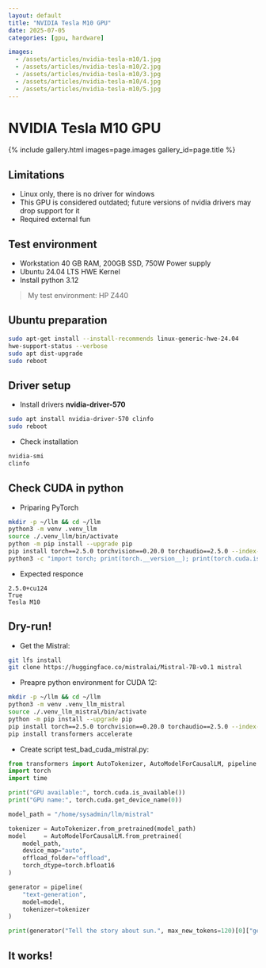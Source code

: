 ```yaml
---
layout: default
title: "NVIDIA Tesla M10 GPU"
date: 2025-07-05
categories: [gpu, hardware]

images:
  - /assets/articles/nvidia-tesla-m10/1.jpg
  - /assets/articles/nvidia-tesla-m10/2.jpg
  - /assets/articles/nvidia-tesla-m10/3.jpg
  - /assets/articles/nvidia-tesla-m10/4.jpg
  - /assets/articles/nvidia-tesla-m10/5.jpg
---
```


# NVIDIA Tesla M10 GPU 

{% include gallery.html images=page.images gallery_id=page.title %}

## Limitations
- Linux only, there is no driver for windows
- This GPU is considered outdated; future versions of nvidia drivers may drop support for it
- Required external fun

## Test environment 
- Workstation 40 GB RAM, 200GB SSD, 750W Power supply 
- Ubuntu 24.04 LTS HWE Kernel
- Install python 3.12

> My test environment: HP Z440

## Ubuntu preparation
```bash
sudo apt-get install --install-recommends linux-generic-hwe-24.04
hwe-support-status --verbose
sudo apt dist-upgrade
sudo reboot
```

## Driver setup
- Install drivers **nvidia-driver-570**
```bash
sudo apt install nvidia-driver-570 clinfo
sudo reboot
```

- Check installation
```bash
nvidia-smi
clinfo
```

## Check CUDA in python
- Priparing PyTorch
```bash
mkdir -p ~/llm && cd ~/llm
python3 -m venv .venv_llm
source ./.venv_llm/bin/activate
python -m pip install --upgrade pip
pip install torch==2.5.0 torchvision==0.20.0 torchaudio==2.5.0 --index-url https://download.pytorch.org/whl/cu124
python3 -c "import torch; print(torch.__version__); print(torch.cuda.is_available());print(torch.cuda.get_device_name(0));"
```
- Expected responce
```
2.5.0+cu124
True
Tesla M10
```

## Dry-run!
- Get the Mistral:
```bash
git lfs install
git clone https://huggingface.co/mistralai/Mistral-7B-v0.1 mistral
```
- Preapre python environment for CUDA 12:
```bash
mkdir -p ~/llm && cd ~/llm
python3 -m venv .venv_llm_mistral
source ./.venv_llm_mistral/bin/activate
python -m pip install --upgrade pip
pip install torch==2.5.0 torchvision==0.20.0 torchaudio==2.5.0 --index-url https://download.pytorch.org/whl/cu124
pip install transformers accelerate
```
- Create script test_bad_cuda_mistral.py:

```python
from transformers import AutoTokenizer, AutoModelForCausalLM, pipeline
import torch
import time

print("GPU available:", torch.cuda.is_available())
print("GPU name:", torch.cuda.get_device_name(0))

model_path = "/home/sysadmin/llm/mistral"

tokenizer = AutoTokenizer.from_pretrained(model_path)
model     = AutoModelForCausalLM.from_pretrained(
    model_path,
    device_map="auto",
    offload_folder="offload",
    torch_dtype=torch.bfloat16
)

generator = pipeline(
    "text-generation",
    model=model,
    tokenizer=tokenizer
)

print(generator("Tell the story about sun.", max_new_tokens=120)[0]["generated_text"])
```

## It works!
